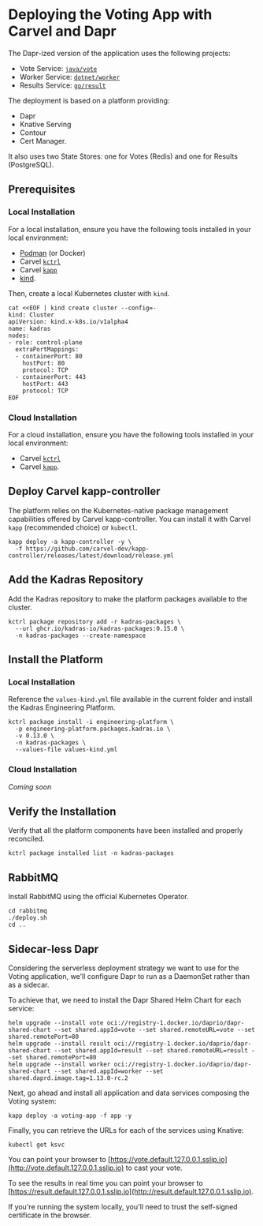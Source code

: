 # Deploying the Voting App with Carvel and Dapr

The Dapr-ized version of the application uses the following projects:

* Vote Service: [`java/vote`](../java/vote/)
* Worker Service: [`dotnet/worker`](../dotnet/worker/)
* Results Service: [`go/result`](../go/result/)

The deployment is based on a platform providing:

* Dapr
* Knative Serving
* Contour
* Cert Manager.

It also uses two State Stores: one for Votes (Redis) and one for Results (PostgreSQL).

## Prerequisites

### Local Installation

For a local installation, ensure you have the following tools installed in your local environment:

* [Podman](https://www.thomasvitale.com/podman-desktop-for-java-development) (or Docker)
* Carvel [`kctrl`](https://carvel.dev/kapp-controller/docs/latest/install/#installing-kapp-controller-cli-kctrl)
* Carvel [`kapp`](https://carvel.dev/kapp/docs/latest/install)
* [kind](https://kind.sigs.k8s.io).

Then, create a local Kubernetes cluster with `kind`.

```shell script
cat <<EOF | kind create cluster --config=-
kind: Cluster
apiVersion: kind.x-k8s.io/v1alpha4
name: kadras
nodes:
- role: control-plane
  extraPortMappings:
  - containerPort: 80
    hostPort: 80
    protocol: TCP
  - containerPort: 443
    hostPort: 443
    protocol: TCP
EOF
```

### Cloud Installation

For a cloud installation, ensure you have the following tools installed in your local environment:

* Carvel [`kctrl`](https://carvel.dev/kapp-controller/docs/latest/install/#installing-kapp-controller-cli-kctrl)
* Carvel [`kapp`](https://carvel.dev/kapp/docs/latest/install).

## Deploy Carvel kapp-controller

The platform relies on the Kubernetes-native package management capabilities offered by Carvel kapp-controller. You can install it with Carvel `kapp` (recommended choice) or `kubectl`.

```shell script
kapp deploy -a kapp-controller -y \
  -f https://github.com/carvel-dev/kapp-controller/releases/latest/download/release.yml
```

## Add the Kadras Repository

Add the Kadras repository to make the platform packages available to the cluster.

```shell script
kctrl package repository add -r kadras-packages \
  --url ghcr.io/kadras-io/kadras-packages:0.15.0 \
  -n kadras-packages --create-namespace
```

## Install the Platform

### Local Installation

Reference the `values-kind.yml` file available in the current folder and install the Kadras Engineering Platform.

```shell script
kctrl package install -i engineering-platform \
  -p engineering-platform.packages.kadras.io \
  -v 0.13.0 \
  -n kadras-packages \
  --values-file values-kind.yml
```

### Cloud Installation

_Coming soon_

## Verify the Installation

Verify that all the platform components have been installed and properly reconciled.

```shell script
kctrl package installed list -n kadras-packages
```

## RabbitMQ

Install RabbitMQ using the official Kubernetes Operator.

```shell script
cd rabbitmq
./deploy.sh
cd ..
```

## Sidecar-less Dapr

Considering the serverless deployment strategy we want to use for the Voting application,
we'll configure Dapr to run as a DaemonSet rather than as a sidecar.

To achieve that, we need to install the Dapr Shared Helm Chart for each service:

```shell script
helm upgrade --install vote oci://registry-1.docker.io/daprio/dapr-shared-chart --set shared.appId=vote --set shared.remoteURL=vote --set shared.remotePort=80   
helm upgrade --install result oci://registry-1.docker.io/daprio/dapr-shared-chart --set shared.appId=result --set shared.remoteURL=result --set shared.remotePort=80   
helm upgrade --install worker oci://registry-1.docker.io/daprio/dapr-shared-chart --set shared.appId=worker --set shared.daprd.image.tag=1.13.0-rc.2
```

Next, go ahead and install all application and data services composing the Voting system:

```shell script
kapp deploy -a voting-app -f app -y
```

Finally, you can retrieve the URLs for each of the services using Knative:

```shell script
kubectl get ksvc
```

You can point your browser to [https://vote.default.127.0.0.1.sslip.io](http://vote.default.127.0.0.1.sslip.io) to cast your vote. 

To see the results in real time you can point your browser to [https://result.default.127.0.0.1.sslip.io](http://result.default.127.0.0.1.sslip.io).

If you're running the system locally, you'll need to trust the self-signed certificate in the browser.
